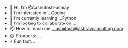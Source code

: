 - 👋 Hi, I’m @Aashutosh-ashray
- 👀 I’m interested in ...Coding
- 🌱 I’m currently learning ...Python
- 💞️ I’m looking to collaborate on ...
- 📫 How to reach me ...ashutosh@ashrayconsulting.com
- 😄 Pronouns: ...
- ⚡ Fun fact: ...

<!---
Aashutosh-ashray/Aashutosh-ashray is a ✨ special ✨ repository because its `README.md` (this file) appears on your GitHub profile.
You can click the Preview link to take a look at your changes.
--->
